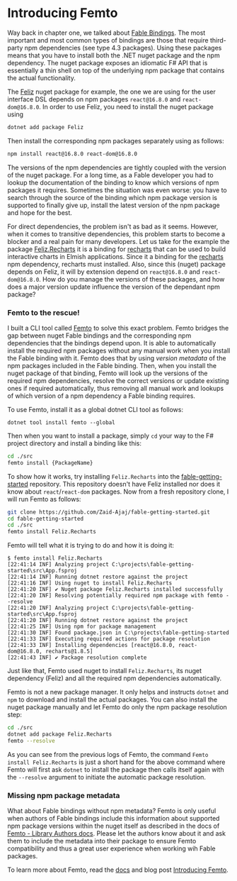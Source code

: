 # Introducing Femto

Way back in chapter one, we talked about [Fable Bindings](../fable/fable-bindings). The most important and most common types of bindings are those that require third-party npm dependencies (see type 4.3 packages). Using these packages means that you have to install both the .NET nuget package and the npm dependency. The nuget package exposes an idiomatic F# API that is essentially a thin shell on top of the underlying npm package that contains the actual functionality.

The [Feliz](https://github.com/Zaid-Ajaj/Feliz) nuget package for example, the one we are using for the user interface DSL depends on npm packages `react@16.8.0` and `react-dom@16.8.0`. In order to use Feliz, you need to install the nuget package using
```bash
dotnet add package Feliz
```
Then install the corresponding npm packages separately using as follows:
```bash
npm install react@16.8.0 react-dom@16.8.0
```
The versions of the npm dependencies are tightly coupled with the version of the nuget package. For a long time, as a Fable developer you had to lookup the documentation of the binding to know which versions of npm packages it requires. Sometimes the situation was even worse: you have to search through the source of the binding which npm package version is supported to finally give up, install the latest version of the npm package and hope for the best.

For direct dependencies, the problem isn't as bad as it seems. However, when it comes to transitive dependencies, this problem starts to become a blocker and a real pain for many developers. Let us take for the example the package [Feliz.Recharts](https://zaid-ajaj.github.io/Feliz/#/Ecosystem/Recharts) it is a binding for [recharts](http://recharts.org/en-US/) that can be used to build interactive charts in Elmish applications. Since it a binding for the [recharts](http://recharts.org/en-US/) npm dependency, recharts must installed. Also, since this (nuget) package depends on Feliz, it will by extension depend on `react@16.8.0` and `react-dom@16.8.0`. How do you manage the versions of these packages, and how does a major version update influence the version of the dependant npm package?

### Femto to the rescue!

I built a CLI tool called [Femto](https://github.com/Zaid-Ajaj/Femto) to solve this exact problem. Femto bridges the gap between nuget Fable bindings and the corresponding npm dependencies that the bindings depend upon. It is able to automatically install the required npm packages without any manual work when you install the Fable binding with it. Femto does that by using *version metadata* of the npm packages included in the Fable binding. Then, when you install the nuget package of that binding, Femto will look up the versions of the required npm dependencies, resolve the correct versions or update existing ones if required automatically, thus removing all manual work and lookups of which version of a npm dependency a Fable binding requires.

To use Femto, install it as a global dotnet CLI tool as follows:
```
dotnet tool install femto --global
```
Then when you want to install a package, simply `cd` your way to the F# project directory and install a binding like this:
```bash
cd ./src
femto install {PackageName}
```
To show how it works, try installing `Feliz.Recharts` into the [fable-getting-started](https://github.com/Zaid-Ajaj/fable-getting-started) repository. This repository doesn't have Feliz installed nor does it know about `react`/`react-dom` packages. Now from a fresh repository clone, I will run Femto as follows:
```bash
git clone https://github.com/Zaid-Ajaj/fable-getting-started.git
cd fable-getting-started
cd ./src
femto install Feliz.Recharts
```
Femto will tell what it is trying to do and how it is doing it:
```
$ femto install Feliz.Recharts
[22:41:14 INF] Analyzing project C:\projects\fable-getting-started\src\App.fsproj
[22:41:14 INF] Running dotnet restore against the project
[22:41:16 INF] Using nuget to install Feliz.Recharts
[22:41:20 INF] ✔ Nuget package Feliz.Recharts installed successfully
[22:41:20 INF] Resolving potentially required npm package with femto --resolve
[22:41:20 INF] Analyzing project C:\projects\fable-getting-started\src\App.fsproj
[22:41:20 INF] Running dotnet restore against the project
[22:41:25 INF] Using npm for package management
[22:41:30 INF] Found package.json in C:\projects\fable-getting-started
[22:41:33 INF] Executing required actions for package resolution
[22:41:33 INF] Installing dependencies [react@16.8.0, react-dom@16.8.0, recharts@1.8.5]
[22:41:43 INF] ✔ Package resolution complete
```
Just like that, Femto used nuget to install `Feliz.Recharts`, its nuget dependency (Feliz) and all the required npm dependencies automatically.

Femto is not a new package manager. It only helps and instructs `dotnet` and `npm` to download and install the actual packages. You can also install the nuget package manually and let Femto do only the npm package resolution step:
```bash
cd ./src
dotnet add package Feliz.Recharts
femto --resolve
```
As you can see from the previous logs of Femto, the command `Femto install Feliz.Recharts` is just a short hand for the above command where Femto will first ask `dotnet` to install the package then calls itself again with the `--resolve` argument to initiate the automatic package resolution.

### Missing npm package metadata

What about Fable bindings without npm metadata? Femto is only useful when authors of Fable bindings include this information about supported npm package versions within the nuget itself as described in the docs of [Femto - Library Authors docs](https://github.com/Zaid-Ajaj/Femto#library-authors). Please let the authors know about it and ask them to include the metadata into their package to ensure Femto compatibility and thus a great user experience when working wih Fable packages.

To learn more about Femto, read the [docs](https://github.com/Zaid-Ajaj/Femto) and blog post [Introducing Femto](https://fable.io/blog/Introducing-Femto.html).
